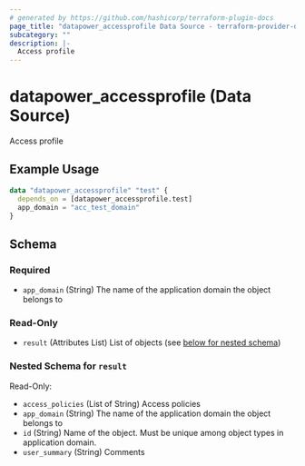 ```yaml
---
# generated by https://github.com/hashicorp/terraform-plugin-docs
page_title: "datapower_accessprofile Data Source - terraform-provider-datapower"
subcategory: ""
description: |-
  Access profile
---
```


# datapower_accessprofile (Data Source)

Access profile

## Example Usage

```terraform
data "datapower_accessprofile" "test" {
  depends_on = [datapower_accessprofile.test]
  app_domain = "acc_test_domain"
}
```

<!-- schema generated by tfplugindocs -->
## Schema

### Required

- `app_domain` (String) The name of the application domain the object belongs to

### Read-Only

- `result` (Attributes List) List of objects (see [below for nested schema](#nestedatt--result))

<a id="nestedatt--result"></a>
### Nested Schema for `result`

Read-Only:

- `access_policies` (List of String) Access policies
- `app_domain` (String) The name of the application domain the object belongs to
- `id` (String) Name of the object. Must be unique among object types in application domain.
- `user_summary` (String) Comments

